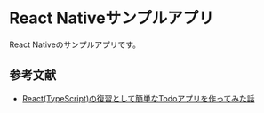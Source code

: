 # React Nativeサンプルアプリ

React Nativeのサンプルアプリです。

## 参考文献

- [React(TypeScript)の復習として簡単なTodoアプリを作ってみた話](https://zenn.dev/grazie/articles/cfb43e4b81a152)
